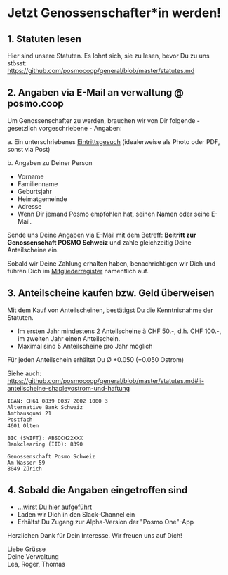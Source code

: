 # Jetzt Genossenschafter\*in werden!

## 1. Statuten lesen
Hier sind unsere Statuten. Es lohnt sich, sie zu lesen, bevor Du zu uns stösst:                
https://github.com/posmocoop/general/blob/master/statutes.md

## 2. Angaben via E-Mail an verwaltung @ posmo.coop
Um Genossenschafter zu werden, brauchen wir von Dir folgende - gesetzlich vorgeschriebene - Angaben:

a. Ein unterschriebenes [Eintrittsgesuch](https://github.com/posmocoop/general/blob/master/eintrittsgesuch.pdf) (idealerweise als Photo oder PDF, sonst via Post)

b. Angaben zu Deiner Person
- Vorname
- Familienname
- Geburtsjahr
- Heimatgemeinde
- Adresse 
- Wenn Dir jemand Posmo empfohlen hat, seinen Namen oder seine E-Mail.

Sende uns Deine Angaben via E-Mail mit dem Betreff: **Beitritt zur Genossenschaft POSMO Schweiz** und zahle gleichzeitig Deine Anteilscheine ein.   
                                
Sobald wir Deine Zahlung erhalten haben, benachrichtigen wir Dich und führen Dich im [Mitgliederregister](https://github.com/posmocoop/general/blob/master/members.md) namentlich auf. 
  
          
## 3. Anteilscheine kaufen bzw. Geld überweisen
Mit dem Kauf von Anteilscheinen, bestätigst Du die Kenntnisnahme der Statuten.
- Im ersten Jahr mindestens 2 Anteilscheine à CHF 50.-, d.h. CHF 100.-, im zweiten Jahr einen Anteilschein.
- Maximal sind 5 Anteilscheine pro Jahr möglich

Für jeden Anteilschein erhältst Du Ø +0.050 (+0.050 Ostrom)
            
Siehe auch:           
https://github.com/posmocoop/general/blob/master/statutes.md#ii-anteilscheine-shapleyostrom-und-haftung         
            
```
IBAN: CH61 0839 0037 2002 1000 3
Alternative Bank Schweiz
Amthausquai 21
Postfach
4601 Olten

BIC (SWIFT): ABSOCH22XXX
Bankclearing (IID): 8390

Genossenschaft Posmo Schweiz        
Am Wasser 59          
8049 Zürich       
```
               
## 4. Sobald die Angaben eingetroffen sind
- [...wirst Du hier aufgeführt](https://github.com/posmocoop/general/blob/master/members.md)
- Laden wir Dich in den Slack-Channel ein 
- Erhältst Du Zugang zur Alpha-Version der "Posmo One"-App             
                          

Herzlichen Dank für Dein Interesse. Wir freuen uns auf Dich!            
                   
Liebe Grüsse            
Deine Verwaltung              
Lea, Roger, Thomas               
